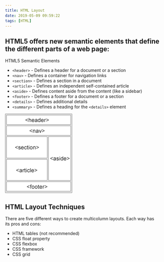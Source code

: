 ```yaml
---
title: HTML Layout
date: 2019-05-09 09:59:22
tags: [HTML]
---
```


## HTML5 offers new semantic elements that define the different parts of a web page:

HTML5 Semantic Elements	

- `<header>` - Defines a header for a document or a section
- `<nav>` - Defines a container for navigation links
- `<section>` - Defines a section in a document
- `<article>` - Defines an independent self-contained article
- `<aside>` - Defines content aside from the content (like a sidebar)
- `<footer>` - Defines a footer for a document or a section
- `<details>` - Defines additional details
- `<summary>` - Defines a heading for the `<details>` element

![](https://raw.githubusercontent.com/alex6liu/blog-images/master/html%26css/html_layout.gif)

## HTML Layout Techniques

There are five different ways to create multicolumn layouts. Each way has its pros and cons:

- HTML tables (not recommended)
- CSS float property
- CSS flexbox
- CSS framework
- CSS grid